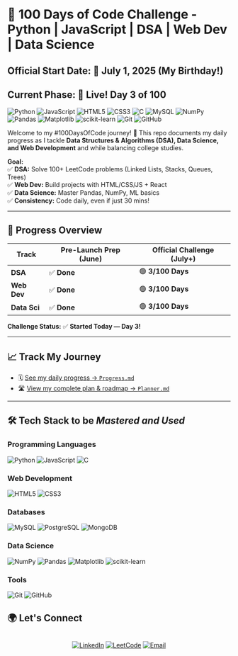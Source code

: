 # 🚀 100 Days of Code Challenge - Python | JavaScript | DSA | Web Dev | Data Science

## Official Start Date: 🎂 July 1, 2025 (My Birthday!)  
## Current Phase: 🚀 Live! Day 3 of 100

![Python](https://img.shields.io/badge/Python-3776AB?logo=python&logoColor=white)
![JavaScript](https://img.shields.io/badge/JavaScript-F7DF1E?logo=javascript&logoColor=black)
![HTML5](https://img.shields.io/badge/HTML5-E34F26?logo=html5&logoColor=white)
![CSS3](https://img.shields.io/badge/CSS3-1572B6?logo=css3&logoColor=white)
![C](https://img.shields.io/badge/C-A8B9CC?logo=c&logoColor=black)
![MySQL](https://img.shields.io/badge/MySQL-4479A1?logo=mysql&logoColor=white)
![NumPy](https://img.shields.io/badge/NumPy-013243?logo=numpy&logoColor=white)
![Pandas](https://img.shields.io/badge/Pandas-150458?logo=pandas&logoColor=white)
![Matplotlib](https://img.shields.io/badge/Matplotlib-11557C?logo=python&logoColor=white)
![scikit-learn](https://img.shields.io/badge/scikit--learn-F7931E?logo=scikit-learn&logoColor=white)
![Git](https://img.shields.io/badge/Git-F05032?logo=git&logoColor=white)
![GitHub](https://img.shields.io/badge/GitHub-181717?logo=github&logoColor=white)


Welcome to my #100DaysOfCode journey! 🌟 This repo documents my daily progress as I tackle **Data Structures & Algorithms (DSA), Data Science, and Web Development** and  while balancing college studies.  

**Goal:**  
✅ **DSA:** Solve 100+ LeetCode problems (Linked Lists, Stacks, Queues, Trees)  
✅ **Web Dev:** Build projects with HTML/CSS/JS + React  
✅ **Data Science:** Master Pandas, NumPy, ML basics  
✅ **Consistency:** Code daily, even if just 30 mins!  

---

## 📌 Progress Overview  

| Track         | Pre-Launch Prep (June) | Official Challenge (July+) |
|--------------|-----------------------|---------------------------|
| **DSA**      | ✅ **Done**       | 🟢 **3/100 Days**         | 
| **Web Dev**  | ✅ **Done**       | 🟢 **3/100 Days**         | 
| **Data Sci** | ✅ **Done**       | 🟢 **3/100 Days**         | 

**Challenge Status:** ✅ **Started Today — Day 3!**

---

## 📈 Track My Journey

- 🗓️ [See my daily progress → `Progress.md`](https://github.com/JavaPyWizard/100-Days-Of-Code/blob/main/Progress.md)
- 🛣️ [View my complete plan & roadmap → `Planner.md`](https://github.com/JavaPyWizard/100-Days-Of-Code/blob/main/Planner.md)

---

## 🛠 Tech Stack to be *Mastered and Used*

### **Programming Languages**
![Python](https://img.shields.io/badge/-Python-3776AB?logo=python&logoColor=white)
![JavaScript](https://img.shields.io/badge/-JavaScript-F7DF1E?logo=javascript&logoColor=black)
![C](https://img.shields.io/badge/-C-A8B9CC?logo=c&logoColor=black)

### **Web Development**
![HTML5](https://img.shields.io/badge/-HTML5-E34F26?logo=html5&logoColor=white)
![CSS3](https://img.shields.io/badge/-CSS3-1572B6?logo=css3&logoColor=white)

### **Databases**
![MySQL](https://img.shields.io/badge/-MySQL-4479A1?logo=mysql&logoColor=white)
![PostgreSQL](https://img.shields.io/badge/PostgreSQL-4169E1?logo=postgresql&logoColor=white)
![MongoDB](https://img.shields.io/badge/MongoDB-47A248?logo=mongodb&logoColor=white)

### **Data Science**
![NumPy](https://img.shields.io/badge/-NumPy-013243?logo=numpy&logoColor=white)
![Pandas](https://img.shields.io/badge/-Pandas-150458?logo=pandas&logoColor=white)
![Matplotlib](https://img.shields.io/badge/-Matplotlib-11557C?logo=python&logoColor=white)
![scikit-learn](https://img.shields.io/badge/-scikit--learn-F7931E?logo=scikit-learn&logoColor=white)

### **Tools**
![Git](https://img.shields.io/badge/-Git-F05032?logo=git&logoColor=white)
![GitHub](https://img.shields.io/badge/-GitHub-181717?logo=github&logoColor=white)


## 🌍 Let's Connect

<div align="center" style="display: flex; gap: 12px; justify-content: center; flex-wrap: wrap;">

[![LinkedIn](https://img.shields.io/badge/-LinkedIn-0A66C2?style=for-the-badge&logo=linkedin&logoColor=white&labelColor=0A66C2)](https://www.linkedin.com/in/divyansh-kumar-singh-028747321/)
[![LeetCode](https://img.shields.io/badge/-LeetCode-FFA116?style=for-the-badge&logo=leetcode&logoColor=black&labelColor=FFA116)](https://leetcode.com/u/JavaPyWizard/)
[![Email](https://img.shields.io/badge/-Email-D14836?style=for-the-badge&logo=gmail&logoColor=white&labelColor=D14836)](mailto:divyanshkumarsingh29@gmail.com)

</div>
